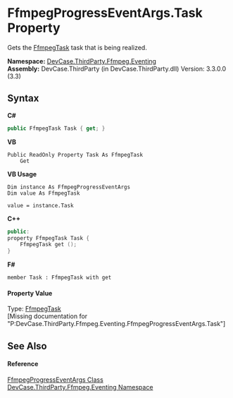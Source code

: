 # FfmpegProgressEventArgs.Task Property 
 

Gets the <a href="T_DevCase_ThirdParty_Ffmpeg_FfmpegTask">FfmpegTask</a> task that is being realized.

**Namespace:**&nbsp;<a href="N_DevCase_ThirdParty_Ffmpeg_Eventing">DevCase.ThirdParty.Ffmpeg.Eventing</a><br />**Assembly:**&nbsp;DevCase.ThirdParty (in DevCase.ThirdParty.dll) Version: 3.3.0.0 (3.3)

## Syntax

**C#**<br />
``` C#
public FfmpegTask Task { get; }
```

**VB**<br />
``` VB
Public ReadOnly Property Task As FfmpegTask
	Get
```

**VB Usage**<br />
``` VB Usage
Dim instance As FfmpegProgressEventArgs
Dim value As FfmpegTask

value = instance.Task

```

**C++**<br />
``` C++
public:
property FfmpegTask Task {
	FfmpegTask get ();
}
```

**F#**<br />
``` F#
member Task : FfmpegTask with get

```


#### Property Value
Type: <a href="T_DevCase_ThirdParty_Ffmpeg_FfmpegTask">FfmpegTask</a><br />\[Missing <value> documentation for "P:DevCase.ThirdParty.Ffmpeg.Eventing.FfmpegProgressEventArgs.Task"\]

## See Also


#### Reference
<a href="T_DevCase_ThirdParty_Ffmpeg_Eventing_FfmpegProgressEventArgs">FfmpegProgressEventArgs Class</a><br /><a href="N_DevCase_ThirdParty_Ffmpeg_Eventing">DevCase.ThirdParty.Ffmpeg.Eventing Namespace</a><br />